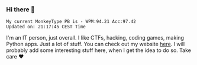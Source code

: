 ### Hi there 👋
<!-- PB START -->
```
My current MonkeyType PB is - WPM:94.21 Acc:97.42
Updated on: 21:17:45 CEST Time
```
<!-- PB END -->
I'm an IT person, just overall. I like CTFs, hacking, coding games, making Python apps. Just a lot of stuff.
You can check out my website [here](https://skill3472.github.io/).
I will probably add some interesting stuff here, when I get the idea to do so. Take care ❤️
